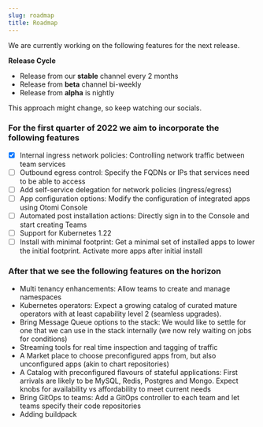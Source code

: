 ```yaml
---
slug: roadmap
title: Roadmap
---
```


We are currently working on the following features for the next release.

**Release Cycle**

- Release from our **stable** channel every 2 months
- Release from **beta** channel bi-weekly
- Release from **alpha** is nightly

This approach might change, so keep watching our socials.

### For the first quarter of 2022 we aim to incorporate the following features

- [x] Internal ingress network policies: Controlling network traffic between team services
- [ ] Outbound egress control: Specify the FQDNs or IPs that services need to be able to access
- [ ] Add self-service delegation for network policies (ingress/egress)
- [ ] App configuration options: Modify the configuration of integrated apps using Otomi Console
- [ ] Automated post installation actions: Directly sign in to the Console and start creating Teams
- [ ] Support for Kubernetes 1.22
- [ ] Install with minimal footprint: Get a minimal set of installed apps to lower the initial footprint. Activate more apps after initial install

### After that we see the following features on the horizon

- Multi tenancy enhancements: Allow teams to create and manage namespaces
- Kubernetes operators: Expect a growing catalog of curated mature operators with at least capability level 2 (seamless upgrades).
- Bring Message Queue options to the stack: We would like to settle for one that we can use in the stack internally (we now rely waiting on jobs for conditions)
- Streaming tools for real time inspection and tagging of traffic
- A Market place to choose preconfigured apps from, but also unconfigured apps (akin to chart repositories)
- A Catalog with preconfigured flavours of stateful applications: First arrivals are likely to be MySQL, Redis, Postgres and Mongo. Expect knobs for availability vs affordability to meet current needs
- Bring GitOps to teams: Add a GitOps controller to each team and let teams specify their code repositories
- Adding buildpack
